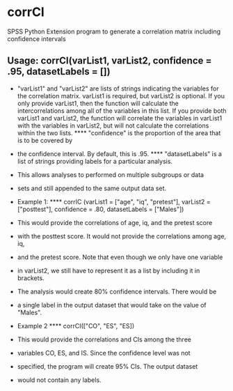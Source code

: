# corrCI
SPSS Python Extension program to generate a correlation matrix including confidence intervals

## Usage: corrCI(varList1, varList2, confidence = .95, datasetLabels = [])
* "varList1" and "varList2" are lists of strings indicating the variables for the correlation matrix. varList1 is required, but varList2 is optional. If you only provide varList1, then the function will calculate the intercorrelations among all of the variables in this list. If you provide both varList1 and varList2, the function will correlate the variables in varList1 with the variables in varList2, but will not calculate the correlations within the two lists.
**** "confidence" is the proportion of the area that is to be covered by
* the confidence interval. By default, this is .95.
**** "datasetLabels" is a list of strings providing labels for a particular analysis.
* This allows analyses to performed on multiple subgroups or data
* sets and still appended to the same output data set.

* Example 1: 
**** corrIC (varList1 = ["age", "iq", "pretest"], 
varList2 = ["posttest"],
confidence = .80,
datasetLabels = ["Males"])
* This would provide the correlations of age, iq, and the pretest score 
* with the posttest score. It would not provide the correlations among age, iq,
* and the pretest score. Note that even though we only have one variable
* in varList2, we still have to represent it as a list by including it in brackets.
* The analysis would create 80% confidence intervals. There would be
* a single label in the output dataset that would take on the value of "Males".

* Example 2
**** corrCI(["CO", "ES", "ES])
* This would provide the correlations and CIs among the three 
* variables CO, ES, and IS. Since the confidence level was not 
* specified, the program will create 95% CIs. The output dataset
* would not contain any labels.
